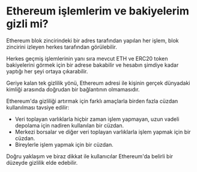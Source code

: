# Ethereum işlemlerim ve bakiyelerim gizli mi?

Ethereum blok zincirindeki bir adres tarafından yapılan her işlem, blok zincirini izleyen herkes tarafından görülebilir.

Herkes geçmiş işlemlerinin yanı sıra mevcut ETH ve ERC20 token bakiyelerini görmek için bir adrese bakabilir ve hesabın şimdiye kadar yaptığı her şeyi ortaya çıkarabilir.

Geriye kalan tek gizlilik yönü, Ethereum adresi ile kişinin gerçek dünyadaki kimliği arasında doğrudan bir bağlantının olmamasıdır.

Ethereum'da gizliliği artırmak için farklı amaçlarla birden fazla cüzdan kullanılması tavsiye edilir:

- Veri toplayan varlıklarla hiçbir zaman işlem yapmayan, uzun vadeli depolama için nadiren kullanılan bir cüzdan.
- Merkezi borsalar ve diğer veri toplayan varlıklarla işlem yapmak için bir cüzdan.
- Bireylerle işlem yapmak için bir cüzdan.

Doğru yaklaşım ve biraz dikkat ile kullanıcılar Ethereum'da belirli bir düzeyde gizlilik elde edebilir.